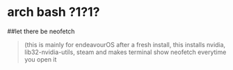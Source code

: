 # arch bash ?1?1?
 ##let there be neofetch
>(this is mainly for endeavourOS after a fresh install, this installs
>nvidia, lib32-nvidia-utils, steam and makes terminal show neofetch everytime you open it
